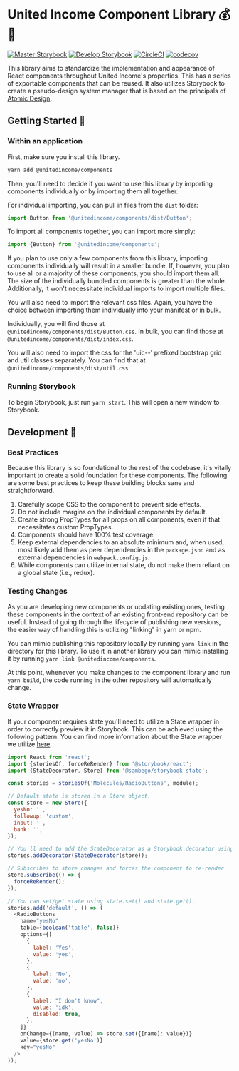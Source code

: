 # United Income Component Library 💰📘

[![Master Storybook](https://cdn.jsdelivr.net/gh/storybooks/brand@master/badge/badge-storybook.svg)](http://docs.unitedincome.team/components/master/?selectedKind=Atoms%2FButton&selectedStory=primary%20light&full=0&addons=1&stories=1&panelRight=0&addonPanel=storybooks%2Fstorybook-addon-knobs) [![Develop Storybook](https://img.shields.io/badge/view-develop-blue.svg)](http://docs.unitedincome.team/components/develop/?selectedKind=Atoms%2FButton&selectedStory=primary%20light&full=0&addons=1&stories=1&panelRight=0&addonPanel=storybooks%2Fstorybook-addon-knobs) [![CircleCI](https://circleci.com/gh/UnitedIncome/components.svg?style=svg&circle-token=d8c505b4412cf8d13df383f7b5411ea9dc5d3e6a)](https://circleci.com/gh/UnitedIncome/components) [![codecov](https://codecov.io/gh/UnitedIncome/components/branch/master/graph/badge.svg?token=O1vKU2SVdc)](https://codecov.io/gh/UnitedIncome/components)

This library aims to standardize the implementation and appearance of React components throughout United Income's properties. This has a series of exportable components that can be reused. It also utilizes Storybook to create a pseudo-design system manager that is based on the principals of [Atomic Design](http://bradfrost.com/blog/post/atomic-web-design/).

## Getting Started 🚀

### Within an application

First, make sure you install this library.

```bash
yarn add @unitedincome/components
```

Then, you'll need to decide if you want to use this library by importing components individually or by importing them all together.

For individual importing, you can pull in files from the `dist` folder:

```javascript
import Button from '@unitedincome/components/dist/Button';
```

To import all components together, you can import more simply:

```javascript
import {Button} from '@unitedincome/components';
```

If you plan to use only a few components from this library, importing components individually will result in a smaller bundle. If, however, you plan to use all or a majority of these components, you should import them all. The size of the individually bundled components is greater than the whole. Additionally, it won't necessitate individual imports to import multiple files.

You will also need to import the relevant css files. Again, you have the choice between importing them individually into your manifest or in bulk.

Individually, you will find those at `@unitedincome/components/dist/Button.css`. In bulk, you can find those at `@unitedincome/components/dist/index.css`.

You will also need to import the css for the 'uic--' prefixed bootstrap grid and util classes separately. You can find that at `@unitedincome/components/dist/util.css`.

### Running Storybook

To begin Storybook, just run `yarn start`. This will open a new window to Storybook.

## Development 🔧

### Best Practices

Because this library is so foundational to the rest of the codebase, it's vitally important to create a solid foundation for these components. The following are some best practices to keep these building blocks sane and straightforward.

1. Carefully scope CSS to the component to prevent side effects.
2. Do not include margins on the individual components by default.
3. Create strong PropTypes for all props on all components, even if that necessitates custom PropTypes.
4. Components should have 100% test coverage.
5. Keep external dependencies to an absolute minimum and, when used, most likely add them as peer dependencies in the `package.json` and as external dependencies in `webpack.config.js`.
6. While components can utilize internal state, do not make them reliant on a global state (i.e., redux).

### Testing Changes

As you are developing new components or updating existing ones, testing these components in the context of an existing front-end repository can be useful. Instead of going through the lifecycle of publishing new versions, the easier way of handling this is utilizing "linking" in yarn or npm.

You can mimic publishing this repository locally by running `yarn link` in the directory for this library. To use it in another library you can mimic installing it by running `yarn link @unitedincome/components`.

At this point, whenever you make changes to the component library and run `yarn build`, the code running in the other repository will automatically change.

### State Wrapper

If your component requires state you'll need to utilize a State wrapper in order to correctly preview it in Storybook. This can be achieved using the following pattern. You can find more information about the State wrapper we utilize [here](https://github.com/Sambego/storybook-state).

```javascript
import React from 'react';
import {storiesOf, forceReRender} from '@storybook/react';
import {StateDecorator, Store} from '@sambego/storybook-state';

const stories = storiesOf('Molecules/RadioButtons', module);

// Default state is stored in a Store object.
const store = new Store({
  yesNo: '',
  followup: 'custom',
  input: '',
  bank: '',
});

// You'll need to add the StateDecorator as a Storybook decorator using addDecorator.
stories.addDecorator(StateDecorator(store));

// Subscribes to store changes and forces the component to re-render.
store.subscribe(() => {
  forceReRender();
});

// You can set/get state using state.set() and state.get().
stories.add('default', () => (
  <RadioButtons
    name="yesNo"
    table={boolean('table', false)}
    options={[
      {
        label: 'Yes',
        value: 'yes',
      },
      {
        label: 'No',
        value: 'no',
      },
      {
        label: "I don't know",
        value: 'idk',
        disabled: true,
      },
    ]}
    onChange={(name, value) => store.set({[name]: value})}
    value={store.get('yesNo')}
    key="yesNo"
  />
));
```
